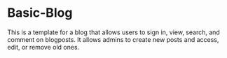 # Basic-Blog
This is a template for a blog that allows users to sign in, view, search, and comment on blogposts. It allows admins to create new posts and access, edit, or remove old ones.
